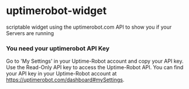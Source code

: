 # uptimerobot-widget
scriptable widget using the uptimerobot.com API to show you if your Servers are running  


### You need your uptimerobot API Key

Go to 'My Settings' in your Uptime-Robot account and copy your API key.
Use the Read-Only API key to access the Uptime-Robot API.
You can find your API key in your Uptime-Robot account at https://uptimerobot.com/dashboard#mySettings.
